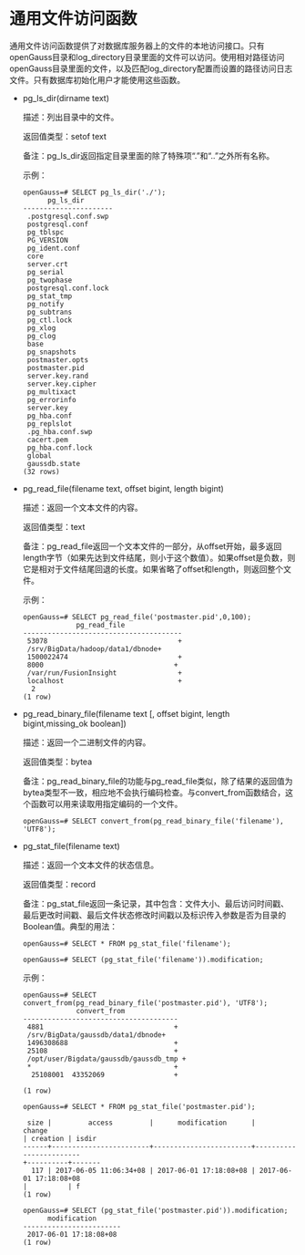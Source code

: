 # 通用文件访问函数<a name="ZH-CN_TOPIC_0289900407"></a>

通用文件访问函数提供了对数据库服务器上的文件的本地访问接口。只有openGauss目录和log\_directory目录里面的文件可以访问。使用相对路径访问openGauss目录里面的文件，以及匹配log\_directory配置而设置的路径访问日志文件。只有数据库初始化用户才能使用这些函数。

-   pg\_ls\_dir\(dirname text\)

    描述：列出目录中的文件。

    返回值类型：setof text

    备注：pg\_ls\_dir返回指定目录里面的除了特殊项“.”和“..”之外所有名称。

    示例：

    ```
    openGauss=# SELECT pg_ls_dir('./');
          pg_ls_dir
    ----------------------
     .postgresql.conf.swp
     postgresql.conf
     pg_tblspc
     PG_VERSION
     pg_ident.conf
     core
     server.crt
     pg_serial
     pg_twophase
     postgresql.conf.lock
     pg_stat_tmp
     pg_notify
     pg_subtrans
     pg_ctl.lock
     pg_xlog
     pg_clog
     base
     pg_snapshots
     postmaster.opts
     postmaster.pid
     server.key.rand
     server.key.cipher
     pg_multixact
     pg_errorinfo
     server.key
     pg_hba.conf
     pg_replslot
     .pg_hba.conf.swp
     cacert.pem
     pg_hba.conf.lock
     global
     gaussdb.state
    (32 rows)
    ```

-   pg\_read\_file\(filename text, offset bigint, length bigint\)

    描述：返回一个文本文件的内容。

    返回值类型：text

    备注：pg\_read\_file返回一个文本文件的一部分，从offset开始，最多返回length字节（如果先达到文件结尾，则小于这个数值）。如果offset是负数，则它是相对于文件结尾回退的长度。如果省略了offset和length，则返回整个文件。

    示例：

    ```
    openGauss=# SELECT pg_read_file('postmaster.pid',0,100);
                 pg_read_file
    ---------------------------------------
     53078                                +
     /srv/BigData/hadoop/data1/dbnode+
     1500022474                           +
     8000                                +
     /var/run/FusionInsight               +
     localhost                            +
      2
    (1 row)
    ```

-   pg\_read\_binary\_file\(filename text \[, offset bigint, length bigint,missing\_ok boolean\]\)

    描述：返回一个二进制文件的内容。

    返回值类型：bytea

    备注：pg\_read\_binary\_file的功能与pg\_read\_file类似，除了结果的返回值为bytea类型不一致，相应地不会执行编码检查。与convert\_from函数结合，这个函数可以用来读取用指定编码的一个文件。

    ```
    openGauss=# SELECT convert_from(pg_read_binary_file('filename'), 'UTF8');
    ```

-   pg\_stat\_file\(filename text\)

    描述：返回一个文本文件的状态信息。

    返回值类型：record

    备注：pg\_stat\_file返回一条记录，其中包含：文件大小、最后访问时间戳、最后更改时间戳、最后文件状态修改时间戳以及标识传入参数是否为目录的Boolean值。典型的用法：

    ```
    openGauss=# SELECT * FROM pg_stat_file('filename');
    ```

    ```
    openGauss=# SELECT (pg_stat_file('filename')).modification;
    ```

    示例：

    ```
    openGauss=# SELECT convert_from(pg_read_binary_file('postmaster.pid'), 'UTF8');
                 convert_from
    --------------------------------------
     4881                                +
     /srv/BigData/gaussdb/data1/dbnode+
     1496308688                          +
     25108                               +
     /opt/user/Bigdata/gaussdb/gaussdb_tmp +
     *                                   +
      25108001  43352069                 +

    (1 row)
    ```

    ```
    openGauss=# SELECT * FROM pg_stat_file('postmaster.pid');

     size |         access         |      modification      |         change
    | creation | isdir
    ------+------------------------+------------------------+------------------------
    +----------+-------
      117 | 2017-06-05 11:06:34+08 | 2017-06-01 17:18:08+08 | 2017-06-01 17:18:08+08
    |          | f
    (1 row)
    ```

    ```
    openGauss=# SELECT (pg_stat_file('postmaster.pid')).modification;
          modification
    ------------------------
     2017-06-01 17:18:08+08
    (1 row)
    ```
